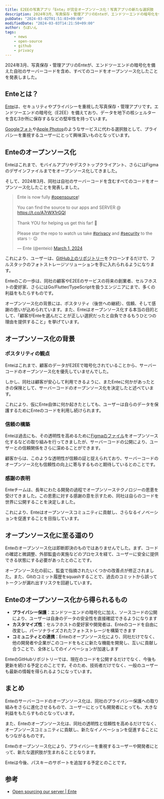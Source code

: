 ```yaml
---
title: E2EEの写真アプリ「Ente」が完全オープンソース化！写真アプリの新たな選択肢
description: 2024年3月、写真保存・管理アプリのEnteが、エンドツーエンドの暗号化を備えた自社のサーバーコードを含め、すべてのコードをオープンソース化したことを発表しました。
pubDate: "2024-03-02T01:51:03+09:00"
modifiedDate: "2024-03-03T14:21:50+09:00"
author: ろぼいん
tags:
    - news
    - open-source
    - github
    - privacy
---
```


2024年3月、写真保存・管理アプリのEnteが、エンドツーエンドの暗号化を備えた自社のサーバーコードを含め、すべてのコードをオープンソース化したことを発表しました。

## Enteとは？

[Ente](https://ente.io/)は、セキュリティやプライバシーを重視した写真保存・管理アプリです。エンドツーエンドの暗号化（E2EE）を備えており、データを地下の核シェルターを含む3か所に保存するなどの堅牢性を持っています。

[Googleフォト](https://www.google.com/intl/ja/photos/about/)や[Apple Photos](https://www.apple.com/jp/ios/photos/)のようなサービスに代わる選択肢として、プライバシーを重視するユーザーにとって興味深いものとなっています。

## Enteのオープンソース化

Enteはこれまで、モバイルアプリやデスクトップクライアント、さらにはFigmaのデザインファイルまでをオープンソース化してきました。

そして、2024年3月、同社は自社のサーバーコードを含むすべてのコードをオープンソース化したことを発表しました。

<blockquote class="twitter-tweet" data-dnt="true" data-theme="dark"><p lang="en" dir="ltr">Ente is now fully <a href="https://twitter.com/hashtag/opensource?src=hash&amp;ref_src=twsrc%5Etfw">#opensource</a>!<br><br>You can find the source to our apps and SERVER @ <a href="https://t.co/A7rWX1rGQI">https://t.co/A7rWX1rGQI</a><br><br>Thank YOU for helping us get this far! 🙏<br><br>Please star the repo to watch us take <a href="https://twitter.com/hashtag/privacy?src=hash&amp;ref_src=twsrc%5Etfw">#privacy</a> and <a href="https://twitter.com/hashtag/security?src=hash&amp;ref_src=twsrc%5Etfw">#security</a> to the stars ✨ 😉</p>&mdash; Ente (@enteio) <a href="https://twitter.com/enteio/status/1763564466040647692?ref_src=twsrc%5Etfw">March 1, 2024</a></blockquote> <script async src="https://platform.twitter.com/widgets.js" charset="utf-8"></script>

これにより、ユーザーは、[GitHub上のリポジトリー](https://github.com/ente-io/ente)をクローンするだけで、フルスタックのフォトストレージソリューションを手に入れられるようになります。

Enteのこの一歩は、同社の顧客やE2EEのサービスの将来の創業者、セルフホストの愛好家、さらにはGo/Flutter/TypeScriptを扱うエンジニアにまで、多くの利益をもたらすものです。

オープンソース化の背景には、ポスタリティ（後世への継続）、信頼、そして感謝の思いが込められています。また、Enteはオープンソース化する本当の目的として、「顧客がEnteを選んだことが正しい選択だったと自負できるもうひとつの理由を提供すること」を挙げています。

## オープンソース化の背景

### ポスタリティの観点

Enteはこれまで、顧客のデータがE2EEで暗号化されていることから、サーバーコードのオープンソース化を優先していませんでした。

しかし、同社は顧客が安心して利用できるように、またEnteに何かがあったときの保険として、サーバーコードのオープンソース化を決定したと述べています。

これにより、仮にEnte自体に何か起きたとしても、ユーザーは自らのデータを保護するためにEnteのコードを利用し続けられます。

### 信頼の構築

Enteは過去にも、その透明性を高めるために[Figmaのファイル](https://www.figma.com/file/SYtMyLBs5SAOkTbfMMzhqt/ente-Visual-Design)をオープンソース化するなどの取り組みを行ってきましたが、サーバーコードの公開により、ユーザーとの信頼関係をさらに深めることができます。

顧客からは、このような透明性が信頼の証と捉えられており、サーバーコードのオープンソース化も信頼性の向上に寄与するものと期待しているとのことです。

### 感謝の表明

Enteチームは、長年にわたる開発の過程でオープンソーステクノロジーの恩恵を受けてきました。この恩恵に対する感謝の意を示すため、同社は自らのコードを世界に公開することを決定しました。

これにより、Enteはオープンソースコミュニティに貢献し、さらなるイノベーションを促進することを目指しています。

## オープンソース化に至る道のり

Enteのオープンソース化は即断即決のものではありませんでした。まず、コードの確認と微調整、外部監査の実施などのプロセスを経て、ユーザーに安全に提供できる状態にする必要があったとのことです。

オープンソース化の前に、監査で指摘されたいくつかの改善点が修正されました。また、Gitのコミット履歴をsquashすることで、過去のコミットから誤ってトークンが漏れ出すリスクを回避しています。

## Enteのオープンソース化から得られるもの

- **プライバシー保護**：エンドツーエンドの暗号化に加え、ソースコードの公開により、ユーザーは自身のデータの安全性を直接確認できるようになります
- **カスタマイズ性**：セルフホストの愛好家や開発者は、Enteのコードを自由に改変し、パーソナライズされたフォトストレージを構築できます
- **コミュニティとの連携**：Enteのオープンソース化により、同社だけでなく、他の開発者や企業がこのコードをもとに新たな機能を開発し、互いに貢献し合うことで、全体としてのイノベーションが加速します

EnteのGitHubリポジトリーでは、現在のコードを公開するだけでなく、今後も更新を続ける予定とのことです。そのため、技術者だけでなく、一般のユーザーも最新の情報を得られるようになっています。

## まとめ

Enteのサーバーコードのオープンソース化は、同社のプライバシー保護への取り組みをさらに進化させるもので、ユーザーにとっても開発者にとっても、大きな利益をもたらすものとなっています。

また、Enteのオープンソース化は、同社の透明性と信頼性を高めるだけでなく、オープンソースコミュニティに貢献し、新たなイノベーションを促進することにもつながるものです。

Enteのオープンソース化により、プライバシーを重視するユーザーや開発者にとって、新たな選択肢が生まれることとなります。

Enteは今後、パスキーのサポートを追加する予定とのことです。

## 参考

- [Open sourcing our server | Ente](https://ente.io/blog/open-sourcing-our-server/)
